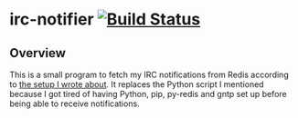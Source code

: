 # irc-notifier [![Build Status](https://travis-ci.org/mrtazz/irc-notifier.svg?branch=master)](https://travis-ci.org/mrtazz/irc-notifier)

## Overview
This is a small program to fetch my IRC notifications from Redis according to
[the setup I wrote about][1]. It replaces the Python script I mentioned
because I got tired of having Python, pip, py-redis and gntp set up before
being able to receive notifications.

[1]: http://www.unwiredcouch.com/2012/11/03/irc-notifications-with-logstash.html
